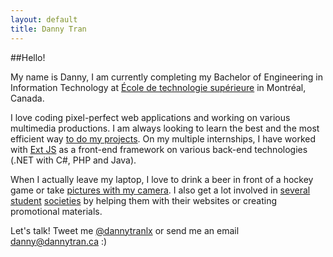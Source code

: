 ```yaml
---
layout: default
title: Danny Tran
---
```


##Hello!

My name is Danny, I am currently completing my Bachelor of Engineering in Information Technology at [&Eacute;cole de technologie sup&eacute;rieure](http://etsmtl.ca/) in Montr&eacute;al, Canada. 

I love coding pixel-perfect web applications and working on various multimedia productions. I am always looking to learn the best and the most efficient way [to do my projects](projects). On my multiple internships, I have worked with [Ext JS](http://sencha.com/) as a front-end framework on various back-end technologies (.NET with C#, PHP and Java).

When I actually leave my laptop, I love to drink a beer in front of a hockey game or take [pictures with my camera](http://www.flickr.com/dannytranlx). I also get a lot involved in [several](http://clubapplets.ca/) [student](http://lanets.ca/) [societies](http://dciets.com/) by helping them with their websites or creating promotional materials.

Let's talk! Tweet me [@dannytranlx](http://twitter.com/dannytranlx) or send me an email [danny@dannytran.ca](mailto:danny@dannytran.ca) :)